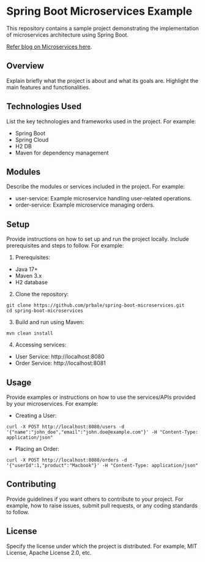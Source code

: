 # Spring Boot Microservices Example

This repository contains a sample project demonstrating the implementation of microservices architecture using Spring Boot.

[Refer blog on Microservices here](https://prashbale.hashnode.dev/kickstart-your-journey-building-your-first-microservice-with-spring-boot).

## Overview
Explain briefly what the project is about and what its goals are. Highlight the main features and functionalities.

## Technologies Used
List the key technologies and frameworks used in the project. For example:

- Spring Boot
- Spring Cloud
- H2 DB
- Maven for dependency management

## Modules

Describe the modules or services included in the project. For example:

- user-service: Example microservice handling user-related operations.
- order-service: Example microservice managing orders.

## Setup

Provide instructions on how to set up and run the project locally. Include prerequisites and steps to follow. For example:

1. Prerequisites:

- Java 17+
- Maven 3.x
- H2 database

2. Clone the repository:

```
git clone https://github.com/prbale/spring-boot-microservices.git
cd spring-boot-microservices
```


3. Build and run using Maven:

```
mvn clean install
```

4. Accessing services:

- User Service: http://localhost:8080
- Order Service: http://localhost:8081

## Usage
Provide examples or instructions on how to use the services/APIs provided by your microservices. 
For example:

- Creating a User:

```
curl -X POST http://localhost:8080/users -d '{"name":"john_doe","email":"john.doe@example.com"}' -H "Content-Type: application/json"
```

- Placing an Order:

```
curl -X POST http://localhost:8080/orders -d '{"userId":1,"product":"Macbook"}' -H "Content-Type: application/json"
```

## Contributing
Provide guidelines if you want others to contribute to your project. For example, how to raise issues, submit pull requests, or any coding standards to follow.

## License
Specify the license under which the project is distributed. For example, MIT License, Apache License 2.0, etc.

